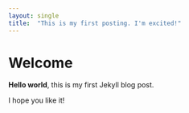 ```yaml
---
layout: single
title:  "This is my first posting. I'm excited!"
---
```


# Welcome

**Hello world**, this is my first Jekyll blog post.

I hope you like it!
